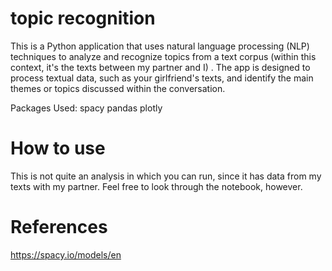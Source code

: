 # topic recognition 

This is a Python application that uses natural language processing (NLP) techniques to analyze and recognize topics from a text corpus (within this context, it's the texts between my partner and I) . The app is designed to process textual data, such as your girlfriend's texts, and identify the main themes or topics discussed within the conversation.

Packages Used:
spacy
pandas
plotly


# How to use
This is not quite an analysis in which you can run, since it has data from my texts with my partner. Feel free to look through the notebook, however. 

# References
https://spacy.io/models/en
